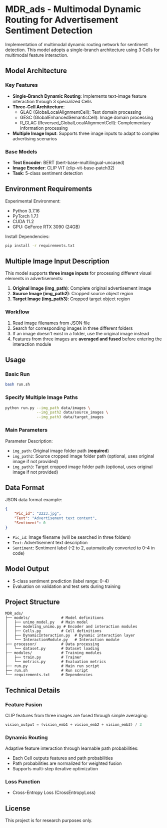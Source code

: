 # MDR_ads - Multimodal Dynamic Routing for Advertisement Sentiment Detection

Implementation of multimodal dynamic routing network for sentiment detection. This model adopts a single-branch architecture using 3 Cells for multimodal feature interaction.

## Model Architecture

### Key Features
- **Single-Branch Dynamic Routing**: Implements text-image feature interaction through 3 specialized Cells
- **Three-Cell Architecture**: 
  - GLAC (GlobalLocalAlignmentCell): Text domain processing
  - GESC (GlobalEnhancedSemanticCell): Image domain processing
  - R_GLAC (Reversed_GlobalLocalAlignmentCell): Complementary information processing
- **Multiple Image Input**: Supports three image inputs to adapt to complex advertising scenarios

### Base Models
- **Text Encoder**: BERT (bert-base-multilingual-uncased)
- **Image Encoder**: CLIP ViT (clip-vit-base-patch32)
- **Task**: 5-class sentiment detection

## Environment Requirements

Experimental Environment:
- Python 3.7.16
- PyTorch 1.7.1
- CUDA 11.2
- GPU: GeForce RTX 3090 (24GB)

Install Dependencies:
```bash
pip install -r requirements.txt
```

## Multiple Image Input Description

This model supports **three image inputs** for processing different visual elements in advertisements:

1. **Original Image (img_path)**: Complete original advertisement image
2. **Source Image (img_path2)**: Cropped source object region
3. **Target Image (img_path3)**: Cropped target object region

### Workflow
1. Read image filenames from JSON file
2. Search for corresponding images in three different folders
3. If an image doesn't exist in a folder, use the original image instead
4. Features from three images are **averaged and fused** before entering the interaction module

## Usage

### Basic Run
```bash
bash run.sh
```

### Specify Multiple Image Paths
```bash
python run.py --img_path data/images \
              --img_path2 data/source_images \
              --img_path3 data/target_images
```

### Main Parameters
Parameter Description:
- `img_path`: Original image folder path (**required**)
- `img_path2`: Source cropped image folder path (optional, uses original image if not provided)
- `img_path3`: Target cropped image folder path (optional, uses original image if not provided)

## Data Format

JSON data format example:
```json
{
    "Pic_id": "2223.jpg",
    "Text": "Advertisement text content",
    "Sentiment": 0
}
```

- `Pic_id`: Image filename (will be searched in three folders)
- `Text`: Advertisement text description
- `Sentiment`: Sentiment label (-2 to 2, automatically converted to 0-4 in code)

## Model Output

- 5-class sentiment prediction (label range: 0-4)
- Evaluation on validation and test sets during training

## Project Structure

```
MDR_ads/
├── models/              # Model definitions
│   ├── unimo_model.py   # Main model
│   ├── modeling_unimo.py # Encoder and interaction modules
│   ├── Cells.py         # Cell definitions
│   ├── DynamicInteraction.py  # Dynamic interaction layer
│   └── InteractionModule.py   # Interaction module
├── processor/           # Data processing
│   └── dataset.py       # Dataset loading
├── modules/             # Training modules
│   ├── train.py         # Trainer
│   └── metrics.py       # Evaluation metrics
├── run.py               # Main run script
├── run.sh               # Run script
└── requirements.txt     # Dependencies

```

## Technical Details

### Feature Fusion
CLIP features from three images are fused through simple averaging:
```python
vision_output = (vision_emb1 + vision_emb2 + vision_emb3) / 3
```

### Dynamic Routing
Adaptive feature interaction through learnable path probabilities:
- Each Cell outputs features and path probabilities
- Path probabilities are normalized for weighted fusion
- Supports multi-step iterative optimization

### Loss Function
- Cross-Entropy Loss (CrossEntropyLoss)

## License

This project is for research purposes only.
